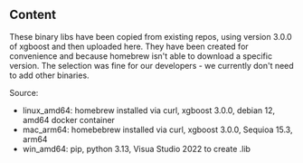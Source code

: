 ## Content
These binary libs have been copied from existing repos, using version 3.0.0 of xgboost and then uploaded here.
They have been created for convenience and because homebrew isn't able to download a specific version. 
The selection was fine for our developers - we currently don't need to add other binaries.

Source:
- linux_amd64: homebrew installed via curl, xgboost 3.0.0, debian 12, amd64 docker container
- mac_arm64: homebebrew installed via curl, xgboost 3.0.0, Sequioa 15.3, arm64
- win_amd64: pip, python 3.13, Visua Studio 2022 to create .lib


